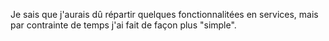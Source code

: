 Je sais que j'aurais dû répartir quelques fonctionnalitées en services, mais par contrainte de temps j'ai fait de façon plus "simple".
